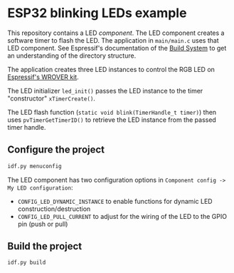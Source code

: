 # ESP32 blinking LEDs example

This repository contains a LED *component*. The LED component creates a software timer to flash the LED. The application in `main/main.c` uses that LED component. See Espressif's documentation of the [Build System](https://docs.espressif.com/projects/esp-idf/en/latest/api-guides/build-system.html#example-project) to get an understanding of the directory structure.

The application creates three LED instances to control the RGB LED on [Espressif's WROVER kit](https://docs.espressif.com/projects/esp-idf/en/latest/hw-reference/modules-and-boards.html#esp-wrover-kit-v4-1).

The LED initializer `led_init()` passes the LED instance to the timer "constructor" `xTimerCreate()`.

The LED flash function (`static void blink(TimerHandle_t timer)`) then uses `pvTimerGetTimerID()` to retrieve the LED instance from the passed timer handle.

## Configure the project

``` bash
idf.py menuconfig
```

The LED component has two configuration options in `Component config -> My LED configuration`:

* `CONFIG_LED_DYNAMIC_INSTANCE` to enable functions for dynamic LED construction/destruction
* `CONFIG_LED_PULL_CURRENT` to adjust for the wiring of the LED to the GPIO pin (push or pull)

## Build the project

``` bash
idf.py build
```
